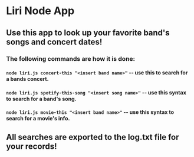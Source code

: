 # Liri Node App

## Use this app to look up your favorite band's songs and concert dates!

### The following commands are how it is done:
#### `node liri.js concert-this "<insert band name>"`  -- use this to search for a bands concert.
#### `node liri.js spotify-this-song "<insert song name>"`  -- use this syntax to search for a band's song.
#### `node liri.js movie-this "<insert band name>"`  -- use this syntax to search for a movie's info.

## All searches are exported to the log.txt file for your records!
